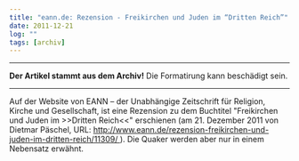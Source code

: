 ```yaml
---
title: "eann.de: Rezension - Freikirchen und Juden im “Dritten Reich”"
date: 2011-12-21
log: ""
tags: [archiv]
---
```

<hr><b>Der Artikel stammt aus dem Archiv!</b> Die Formatirung kann beschädigt sein.<hr>
<p>Auf der Website von EANN – der  Unabhängige Zeitschrift für Religion, Kirche und Gesellschaft, ist eine  Rezension zu dem Buchtitel "Freikirchen und Juden im >>Dritten Reich<<" erschienen (am 21. Dezember 2011 von Dietmar Päschel, URL: <a href="http://www.eann.de/rezension-freikirchen-und-juden-im-dritten-reich/11309/">http://www.eann.de/rezension-freikirchen-und-juden-im-dritten-reich/11309/ </a>). Die Quaker werden aber nur in einem Nebensatz erwähnt.</p>
